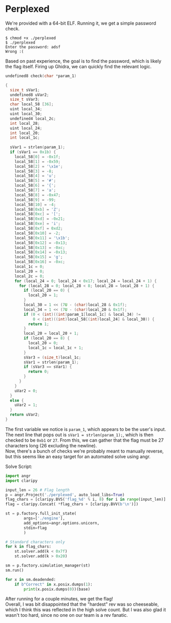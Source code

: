 # Perplexed

We're provided with a 64-bit ELF. Running it, we get a simple password check.

```shell
$ chmod +x ./perplexed
$ ./perplexed 
Enter the password: adsf
Wrong :(
```

Based on past experience, the goal is to find the password, which is likely the flag itself. Firing up Ghidra, we can quickly find the relevant logic. 

```c
undefined8 check(char *param_1)

{
  size_t sVar1;
  undefined8 uVar2;
  size_t sVar3;
  char local_58 [36];
  uint local_34;
  uint local_30;
  undefined4 local_2c;
  int local_28;
  uint local_24;
  int local_20;
  int local_1c;
  
  sVar1 = strlen(param_1);
  if (sVar1 == 0x1b) {
    local_58[0] = -0x1f;
    local_58[1] = -0x59;
    local_58[2] = '\x1e';
    local_58[3] = -8;
    local_58[4] = 'u';
    local_58[5] = '#';
    local_58[6] = '{';
    local_58[7] = 'a';
    local_58[8] = -0x47;
    local_58[9] = -99;
    local_58[10] = -4;
    local_58[0xb] = 'Z';
    local_58[0xc] = '[';
    local_58[0xd] = -0x21;
    local_58[0xe] = 'i';
    local_58[0xf] = 0xd2;
    local_58[0x10] = -2;
    local_58[0x11] = '\x1b';
    local_58[0x12] = -0x13;
    local_58[0x13] = -0xc;
    local_58[0x14] = -0x13;
    local_58[0x15] = 'g';
    local_58[0x16] = -0xc;
    local_1c = 0;
    local_20 = 0;
    local_2c = 0;
    for (local_24 = 0; local_24 < 0x17; local_24 = local_24 + 1) {
      for (local_28 = 0; local_28 < 8; local_28 = local_28 + 1) {
        if (local_20 == 0) {
          local_20 = 1;
        }
        local_30 = 1 << (7U - (char)local_28 & 0x1f);
        local_34 = 1 << (7U - (char)local_20 & 0x1f);
        if (0 < (int)((int)param_1[local_1c] & local_34) !=
            0 < (int)((int)local_58[(int)local_24] & local_30)) {
          return 1;
        }
        local_20 = local_20 + 1;
        if (local_20 == 8) {
          local_20 = 0;
          local_1c = local_1c + 1;
        }
        sVar3 = (size_t)local_1c;
        sVar1 = strlen(param_1);
        if (sVar3 == sVar1) {
          return 0;
        }
      }
    }
    uVar2 = 0;
  }
  else {
    uVar2 = 1;
  }
  return uVar2;
}
```

The first variable we notice is `param_1`, which appears to be the user's input. The next line that  pops out is `sVar1 = strlen(param_1);`, which is then checked to be `0xb1` or `27`. From this, we can gather that the flag must be 27 characters long (26 excluding the newline).
<br>
Now, there's a bunch of checks we're probably meant to manually reverse, but this seems like an easy target for an automated solve using angr.

Solve Script:
```py
import angr
import claripy

input_len = 26 # Flag length
p = angr.Project('./perplexed', auto_load_libs=True)
flag_chars = [claripy.BVS('flag_%d' % i, 8) for i in range(input_len)]
flag = claripy.Concat( *flag_chars + [claripy.BVV(b'\n')])

st = p.factory.full_init_state(
        args=['./engine'],
        add_options=angr.options.unicorn,
        stdin=flag
        )

# Standard characters only
for k in flag_chars:
    st.solver.add(k < 0x7f)
    st.solver.add(k > 0x20)

sm = p.factory.simulation_manager(st)
sm.run()

for x in sm.deadended:
    if b"Correct" in x.posix.dumps(1):
        print(x.posix.dumps(0))(base)
```

After running for a couple minutes, we get the flag!
<br>
Overall, I was bit disappointed that the "hardest" rev was so cheeseable, which I think this was reflected in the high solve count. But I was also glad it wasn't too hard, since no one on our team is a rev fanatic.